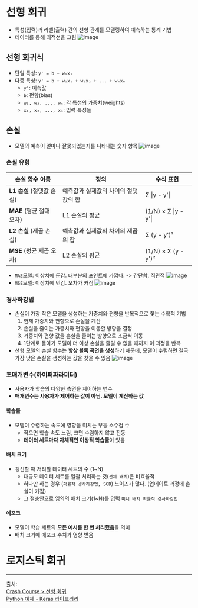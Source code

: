 # 선형 회귀
- 특성(입력)과 라벨(출력) 간의 선형 관계를 모델링하여 예측하는 통계 기법
- 데이터를 통해 최적선을 그림
  ![image](https://github.com/user-attachments/assets/22712076-18ec-4b81-abdf-f0a9bc5921ef)

## 선형 회귀식
- 단일 특성: `y' = b + w₁x₁`
- 다중 특성: `y' = b + w₁x₁ + w₂x₂ + ... + wₙxₙ`
  - `y'`: 예측값
  - `b`: 편향(bias)
  - `w₁, w₂, ..., wₙ`: 각 특성의 가중치(weights)
  - `x₁, x₂, ..., xₙ`: 입력 특성들


## 손실
- 모델의 예측이 얼마나 잘못되었는지를 나타내는 숫자 항목
   ![image](https://github.com/user-attachments/assets/531794a2-1279-4d37-915f-482d9360f9e1)

### 손실 유형

  | 손실 함수 이름 | 정의 | 수식 표현 |
  |----------------|------|-----------|
  | **L1 손실** (절댓값 손실) | 예측값과 실제값의 차이의 절댓값의 합 | Σ &#124;y - y'&#124; |
  | **MAE** (평균 절대 오차) | L1 손실의 평균 | (1/N) × Σ &#124;y - y'&#124; |
  | **L2 손실** (제곱 손실) | 예측값과 실제값의 차이의 제곱의 합 | Σ (y - y')² |
  | **MSE** (평균 제곱 오차) | L2 손실의 평균 | (1/N) × Σ (y - y')² |
  
  - `MAE`모델: 이상치에 둔감. 대부분의 포인트에 가깝다. -> 간단함, 직관적
    ![image](https://github.com/user-attachments/assets/6510cafe-c25c-45de-b4b3-0b276e19fe05)
  - `MSE`모델: 이상치에 민감. 오차가 커짐 
    ![image](https://github.com/user-attachments/assets/c9440698-3429-4969-ac88-67a67d42842f)
    

### 경사하강법
- 손실이 가장 작은 모델을 생성하는 가중치와 편향을 반복적으로 찾는 수학적 기법
    1. 현재 가중치와 편향으로 손실을 계산
    2. 손실을 줄이는 가중치와 편향을 이동할 방향을 결정
    3. 가중치와 편향 값을 손실을 줄이는 방향으로 조금씩 이동
    4. 1단계로 돌아가 모델이 더 이상 손실을 줄일 수 없을 때까지 이 과정을 반복
- 선형 모델의 손실 함수는 **항상 볼록 곡면을 생성**하기 때문에, 모델이 수렴하면 결국 가장 낮은 손실을 생성하는 값을 찾을 수 있음
  ![image](https://github.com/user-attachments/assets/7056f3ec-66c3-4c02-a2ff-62c4191920c4)
 
### 초매개변수(하이퍼파라미터)
- 사용자가 학습의 다양한 측면을 제어하는 변수
- **매개변수는 사용자가 제어하는 값이 아님. 모델이 계산하는 값**


#### 학습률 
- 모델이 수렴하는 속도에 영향을 미치는 부동 소수점 수
  - 작으면 학습 속도 느림, 크면 수렴하지 않고 진동
  - **데이터 세트마다 자체적인 이상적 학습률**이 있음


#### 배치 크기
- 갱신할 때 처리할 데이터 세트의 수 (1~N)
  - 대규모 데이터 세트를 일괄 처리하는 것(`전체 배치`)은 비효율적
  - 하나만 하는 경우 (`확률적 경사하강법, SGD`) 노이즈가 많다. (업데이트 과정에 손실이 커짐)
  - 그 절충안으로 임의의 배치 크기(1~N)를 입력 `미니 배치 확률적 경사하강법`

#### 에포크
- 모델이 학습 세트의 **모든 예시를 한 번 처리했음**을 의미
- 배치 크기에 에포크 수치가 영향 받음


# 로지스틱 회귀



----

출처:  
[Crash Course > 선형 회귀](https://developers.google.com/machine-learning/crash-course/linear-regression?hl=ko)  
[Python 예제 - Keras 라이브러리](https://developers.google.com/machine-learning/crash-course/linear-regression/programming-exercise?hl=ko)
